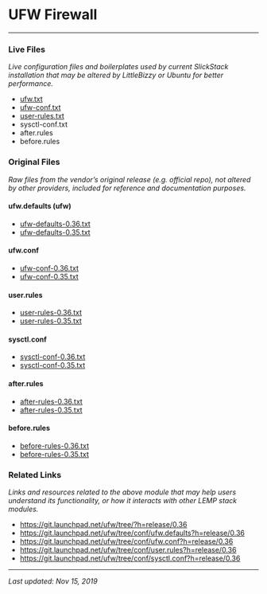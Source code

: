 # UFW Firewall

----

### Live Files

*Live configuration files and boilerplates used by current SlickStack installation that may be altered by LittleBizzy or Ubuntu for better performance.*

* [ufw.txt](ufw.txt)
* [ufw-conf.txt](ufw-conf.txt)
* [user-rules.txt](user-rules.txt)
* sysctl-conf.txt
* after.rules
* before.rules

### Original Files

*Raw files from the vendor’s original release (e.g. official repo), not altered by other providers, included for reference and documentation purposes.*

#### ufw.defaults (ufw)

* [ufw-defaults-0.36.txt](ufw-defaults-0.36.txt)
* [ufw-defaults-0.35.txt](ufw-defaults-0.35.txt)

#### ufw.conf

* [ufw-conf-0.36.txt](ufw-conf-0.36.txt)
* [ufw-conf-0.35.txt](ufw-conf-0.35.txt)

#### user.rules

* [user-rules-0.36.txt](user-rules-0.36.txt)
* [user-rules-0.35.txt](user-rules-0.35.txt)

#### sysctl.conf

* [sysctl-conf-0.36.txt](sysctl-conf-0.36.txt)
* [sysctl-conf-0.35.txt](sysctl-conf-0.35.txt)

#### after.rules

* [after-rules-0.36.txt](after-rules-0.36.txt)
* [after-rules-0.35.txt](after-rules-0.35.txt)

#### before.rules

* [before-rules-0.36.txt](before-rules-0.36.txt)
* [before-rules-0.35.txt](before-rules-0.35.txt)

### Related Links

*Links and resources related to the above module that may help users understand its functionality, or how it interacts with other LEMP stack modules.*

* https://git.launchpad.net/ufw/tree/?h=release/0.36
* https://git.launchpad.net/ufw/tree/conf/ufw.defaults?h=release/0.36
* https://git.launchpad.net/ufw/tree/conf/ufw.conf?h=release/0.36
* https://git.launchpad.net/ufw/tree/conf/user.rules?h=release/0.36
* https://git.launchpad.net/ufw/tree/conf/sysctl.conf?h=release/0.36

----

*Last updated: Nov 15, 2019*
